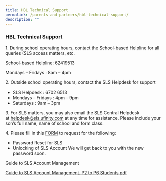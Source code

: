 ```yaml
---
title: HBL Technical Support
permalink: /parents-and-partners/hbl-technical-support/
description: ""
---
```

### HBL Technical Support

1\. During school operating hours, contact the School-based Helpline for all queries (SLS access matters, etc.

School-based Helpline: 62419513

Mondays – Fridays : 8am – 4pm

  
2. Outside school operating hours, contact the SLS Helpdesk for support

*   SLS Helpdesk : 6702 6513
*   Mondays – Fridays : 4pm – 9pm
*   Saturdays : 9am – 3pm

  
3\. For SLS matters, you may also email the SLS Central Helpdesk at [helpdesk@sls.ufinity.com](mailto:helpdesk@sls.ufinity.com) at any time for assistance. Please include your son’s full name, name of school and form class.

  

4\. Please fill in this [FORM](https://form.gov.sg/#!/5e37d58673a1e90011945210) to request for the following:

*   Password Reset for SLS
*   Unlocking of SLS Account
We will get back to you with the new password soon.

Guide to SLS Account Management

[Guide to SLS Account Management. P2 to P6 Students.pdf](/files/Guide%20to%20SLS.pdf)
